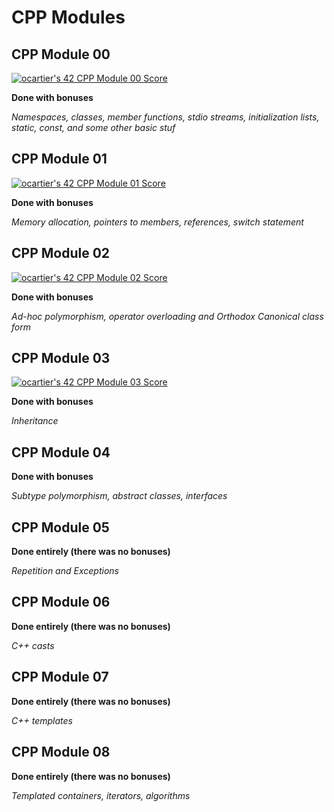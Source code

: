 # CPP Modules

## CPP Module 00
[![ocartier's 42 CPP Module 00 Score](https://badge42.vercel.app/api/v2/cl3a1t3z6003009laxullvdys/project/2588695)](https://github.com/JaeSeoKim/badge42)

**Done with bonuses**

*Namespaces, classes, member functions, stdio streams,
initialization lists, static, const, and some other basic
stuf*

## CPP Module 01
[![ocartier's 42 CPP Module 01 Score](https://badge42.vercel.app/api/v2/cl3a1t3z6003009laxullvdys/project/2593608)](https://github.com/JaeSeoKim/badge42)

**Done with bonuses**

*Memory allocation, pointers to members,
references, switch statement*

## CPP Module 02
[![ocartier's 42 CPP Module 02 Score](https://badge42.vercel.app/api/v2/cl3a1t3z6003009laxullvdys/project/2611495)](https://github.com/JaeSeoKim/badge42)

**Done with bonuses**

*Ad-hoc polymorphism, operator overloading
and Orthodox Canonical class form*

## CPP Module 03
[![ocartier's 42 CPP Module 03 Score](https://badge42.vercel.app/api/v2/cl3a1t3z6003009laxullvdys/project/2614862)](https://github.com/JaeSeoKim/badge42)

**Done with bonuses**

*Inheritance*

## CPP Module 04

**Done with bonuses**

*Subtype polymorphism, abstract classes, interfaces*

## CPP Module 05

**Done entirely (there was no bonuses)**

*Repetition and Exceptions*

## CPP Module 06

**Done entirely (there was no bonuses)**

*C++ casts*

## CPP Module 07

**Done entirely (there was no bonuses)**

*C++ templates*

## CPP Module 08

**Done entirely (there was no bonuses)**

*Templated containers, iterators, algorithms*
